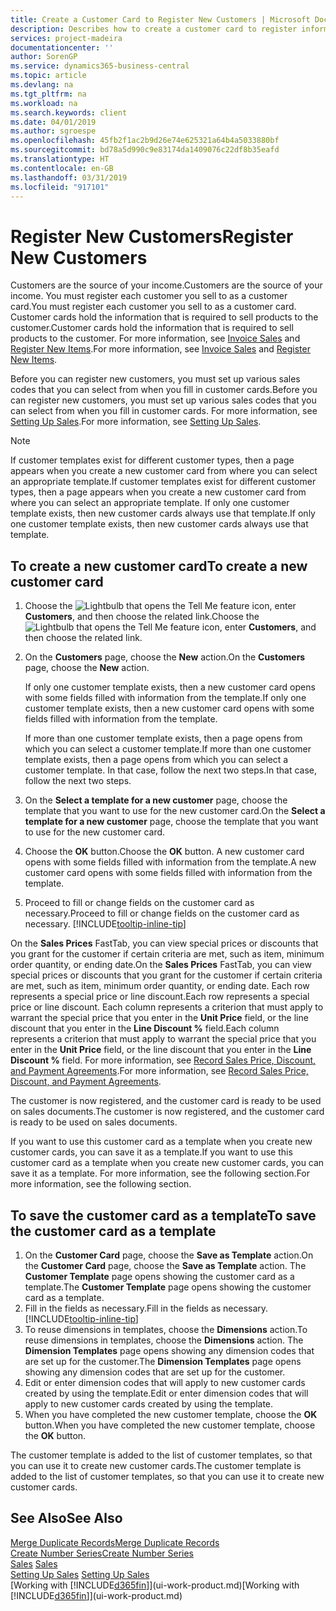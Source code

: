 ```yaml
---
title: Create a Customer Card to Register New Customers | Microsoft Docs
description: Describes how to create a customer card to register information about each new customer or client that you sell to.
services: project-madeira
documentationcenter: ''
author: SorenGP
ms.service: dynamics365-business-central
ms.topic: article
ms.devlang: na
ms.tgt_pltfrm: na
ms.workload: na
ms.search.keywords: client
ms.date: 04/01/2019
ms.author: sgroespe
ms.openlocfilehash: 45fb2f1ac2b9d26e74e625321a64b4a5033880bf
ms.sourcegitcommit: bd78a5d990c9e83174da1409076c22df8b35eafd
ms.translationtype: HT
ms.contentlocale: en-GB
ms.lasthandoff: 03/31/2019
ms.locfileid: "917101"
---
```

# <a name="register-new-customers"></a><span data-ttu-id="0752b-103">Register New Customers</span><span class="sxs-lookup"><span data-stu-id="0752b-103">Register New Customers</span></span>
<span data-ttu-id="0752b-104">Customers are the source of your income.</span><span class="sxs-lookup"><span data-stu-id="0752b-104">Customers are the source of your income.</span></span> <span data-ttu-id="0752b-105">You must register each customer you sell to as a customer card.</span><span class="sxs-lookup"><span data-stu-id="0752b-105">You must register each customer you sell to as a customer card.</span></span> <span data-ttu-id="0752b-106">Customer cards hold the information that is required to sell products to the customer.</span><span class="sxs-lookup"><span data-stu-id="0752b-106">Customer cards hold the information that is required to sell products to the customer.</span></span> <span data-ttu-id="0752b-107">For more information, see [Invoice Sales](sales-how-invoice-sales.md) and [Register New Items](inventory-how-register-new-items.md).</span><span class="sxs-lookup"><span data-stu-id="0752b-107">For more information, see [Invoice Sales](sales-how-invoice-sales.md) and [Register New Items](inventory-how-register-new-items.md).</span></span>  

<span data-ttu-id="0752b-108">Before you can register new customers, you must set up various sales codes that you can select from when you fill in customer cards.</span><span class="sxs-lookup"><span data-stu-id="0752b-108">Before you can register new customers, you must set up various sales codes that you can select from when you fill in customer cards.</span></span> <span data-ttu-id="0752b-109">For more information, see [Setting Up Sales](sales-setup-sales.md).</span><span class="sxs-lookup"><span data-stu-id="0752b-109">For more information, see [Setting Up Sales](sales-setup-sales.md).</span></span>

> [!NOTE]  
>   <span data-ttu-id="0752b-110">If customer templates exist for different customer types, then a page appears when you create a new customer card from where you can select an appropriate template.</span><span class="sxs-lookup"><span data-stu-id="0752b-110">If customer templates exist for different customer types, then a page appears when you create a new customer card from where you can select an appropriate template.</span></span> <span data-ttu-id="0752b-111">If only one customer template exists, then new customer cards always use that template.</span><span class="sxs-lookup"><span data-stu-id="0752b-111">If only one customer template exists, then new customer cards always use that template.</span></span>

## <a name="to-create-a-new-customer-card"></a><span data-ttu-id="0752b-112">To create a new customer card</span><span class="sxs-lookup"><span data-stu-id="0752b-112">To create a new customer card</span></span>
1. <span data-ttu-id="0752b-113">Choose the ![Lightbulb that opens the Tell Me feature](media/ui-search/search_small.png "Tell me what you want to do") icon, enter **Customers**, and then choose the related link.</span><span class="sxs-lookup"><span data-stu-id="0752b-113">Choose the ![Lightbulb that opens the Tell Me feature](media/ui-search/search_small.png "Tell me what you want to do") icon, enter **Customers**, and then choose the related link.</span></span>  
2. <span data-ttu-id="0752b-114">On the **Customers** page, choose the **New** action.</span><span class="sxs-lookup"><span data-stu-id="0752b-114">On the **Customers** page, choose the **New** action.</span></span>

    <span data-ttu-id="0752b-115">If only one customer template exists, then a new customer card opens with some fields filled with information from the template.</span><span class="sxs-lookup"><span data-stu-id="0752b-115">If only one customer template exists, then a new customer card opens with some fields filled with information from the template.</span></span>

    <span data-ttu-id="0752b-116">If more than one customer template exists, then a page opens from which you can select a customer template.</span><span class="sxs-lookup"><span data-stu-id="0752b-116">If more than one customer template exists, then a page opens from which you can select a customer template.</span></span> <span data-ttu-id="0752b-117">In that case, follow the next two steps.</span><span class="sxs-lookup"><span data-stu-id="0752b-117">In that case, follow the next two steps.</span></span>
3. <span data-ttu-id="0752b-118">On the **Select a template for a new customer** page, choose the template that you want to use for the new customer card.</span><span class="sxs-lookup"><span data-stu-id="0752b-118">On the **Select a template for a new customer** page, choose the template that you want to use for the new customer card.</span></span>
4. <span data-ttu-id="0752b-119">Choose the **OK** button.</span><span class="sxs-lookup"><span data-stu-id="0752b-119">Choose the **OK** button.</span></span> <span data-ttu-id="0752b-120">A new customer card opens with some fields filled with information from the template.</span><span class="sxs-lookup"><span data-stu-id="0752b-120">A new customer card opens with some fields filled with information from the template.</span></span>  
5. <span data-ttu-id="0752b-121">Proceed to fill or change fields on the customer card as necessary.</span><span class="sxs-lookup"><span data-stu-id="0752b-121">Proceed to fill or change fields on the customer card as necessary.</span></span> [!INCLUDE[tooltip-inline-tip](includes/tooltip-inline-tip_md.md)]

<span data-ttu-id="0752b-122">On the **Sales Prices** FastTab, you can view special prices or discounts that you grant for the customer if certain criteria are met, such as item, minimum order quantity, or ending date.</span><span class="sxs-lookup"><span data-stu-id="0752b-122">On the **Sales Prices** FastTab, you can view special prices or discounts that you grant for the customer if certain criteria are met, such as item, minimum order quantity, or ending date.</span></span> <span data-ttu-id="0752b-123">Each row represents a special price or line discount.</span><span class="sxs-lookup"><span data-stu-id="0752b-123">Each row represents a special price or line discount.</span></span> <span data-ttu-id="0752b-124">Each column represents a criterion that must apply to warrant the special price that you enter in the **Unit Price** field, or the line discount that you enter in the **Line Discount %** field.</span><span class="sxs-lookup"><span data-stu-id="0752b-124">Each column represents a criterion that must apply to warrant the special price that you enter in the **Unit Price** field, or the line discount that you enter in the **Line Discount %** field.</span></span> <span data-ttu-id="0752b-125">For more information, see [Record Sales Price, Discount, and Payment Agreements](sales-how-record-sales-price-discount-payment-agreements.md).</span><span class="sxs-lookup"><span data-stu-id="0752b-125">For more information, see [Record Sales Price, Discount, and Payment Agreements](sales-how-record-sales-price-discount-payment-agreements.md).</span></span>

<span data-ttu-id="0752b-126">The customer is now registered, and the customer card is ready to be used on sales documents.</span><span class="sxs-lookup"><span data-stu-id="0752b-126">The customer is now registered, and the customer card is ready to be used on sales documents.</span></span>

<span data-ttu-id="0752b-127">If you want to use this customer card as a template when you create new customer cards, you can save it as a template.</span><span class="sxs-lookup"><span data-stu-id="0752b-127">If you want to use this customer card as a template when you create new customer cards, you can save it as a template.</span></span> <span data-ttu-id="0752b-128">For more information, see the following section.</span><span class="sxs-lookup"><span data-stu-id="0752b-128">For more information, see the following section.</span></span>

## <a name="to-save-the-customer-card-as-a-template"></a><span data-ttu-id="0752b-129">To save the customer card as a template</span><span class="sxs-lookup"><span data-stu-id="0752b-129">To save the customer card as a template</span></span>
1. <span data-ttu-id="0752b-130">On the **Customer Card** page, choose the **Save as Template** action.</span><span class="sxs-lookup"><span data-stu-id="0752b-130">On the **Customer Card** page, choose the **Save as Template** action.</span></span> <span data-ttu-id="0752b-131">The **Customer Template** page opens showing the customer card as a template.</span><span class="sxs-lookup"><span data-stu-id="0752b-131">The **Customer Template** page opens showing the customer card as a template.</span></span>
2. <span data-ttu-id="0752b-132">Fill in the fields as necessary.</span><span class="sxs-lookup"><span data-stu-id="0752b-132">Fill in the fields as necessary.</span></span> [!INCLUDE[tooltip-inline-tip](includes/tooltip-inline-tip_md.md)]
3. <span data-ttu-id="0752b-133">To reuse dimensions in templates, choose the **Dimensions** action.</span><span class="sxs-lookup"><span data-stu-id="0752b-133">To reuse dimensions in templates, choose the **Dimensions** action.</span></span> <span data-ttu-id="0752b-134">The **Dimension Templates** page opens showing any dimension codes that are set up for the customer.</span><span class="sxs-lookup"><span data-stu-id="0752b-134">The **Dimension Templates** page opens showing any dimension codes that are set up for the customer.</span></span>
4. <span data-ttu-id="0752b-135">Edit or enter dimension codes that will apply to new customer cards created by using the template.</span><span class="sxs-lookup"><span data-stu-id="0752b-135">Edit or enter dimension codes that will apply to new customer cards created by using the template.</span></span>  
5. <span data-ttu-id="0752b-136">When you have completed the new customer template, choose the **OK** button.</span><span class="sxs-lookup"><span data-stu-id="0752b-136">When you have completed the new customer template, choose the **OK** button.</span></span>

<span data-ttu-id="0752b-137">The customer template is added to the list of customer templates, so that you can use it to create new customer cards.</span><span class="sxs-lookup"><span data-stu-id="0752b-137">The customer template is added to the list of customer templates, so that you can use it to create new customer cards.</span></span>

## <a name="see-also"></a><span data-ttu-id="0752b-138">See Also</span><span class="sxs-lookup"><span data-stu-id="0752b-138">See Also</span></span>
[<span data-ttu-id="0752b-139">Merge Duplicate Records</span><span class="sxs-lookup"><span data-stu-id="0752b-139">Merge Duplicate Records</span></span>](sales-how-merge-duplicate-records.md)  
[<span data-ttu-id="0752b-140">Create Number Series</span><span class="sxs-lookup"><span data-stu-id="0752b-140">Create Number Series</span></span>](ui-create-number-series.md)  
<span data-ttu-id="0752b-141">[Sales](sales-manage-sales.md)  </span><span class="sxs-lookup"><span data-stu-id="0752b-141">[Sales](sales-manage-sales.md)  </span></span>  
<span data-ttu-id="0752b-142">[Setting Up Sales](sales-setup-sales.md)  </span><span class="sxs-lookup"><span data-stu-id="0752b-142">[Setting Up Sales](sales-setup-sales.md)  </span></span>  
<span data-ttu-id="0752b-143">[Working with [!INCLUDE[d365fin](includes/d365fin_md.md)]](ui-work-product.md)</span><span class="sxs-lookup"><span data-stu-id="0752b-143">[Working with [!INCLUDE[d365fin](includes/d365fin_md.md)]](ui-work-product.md)</span></span>
